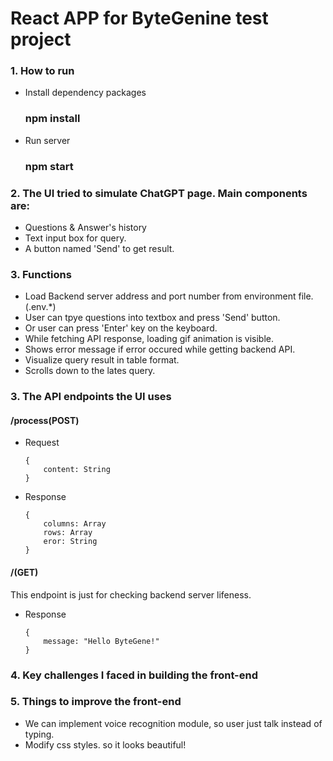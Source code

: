 
# React APP for ByteGenine test project
### 1. How to run
- Install dependency packages 
    ### npm install
- Run server
    ### npm start

### 2. The UI tried to simulate ChatGPT page. Main components are: 
  - Questions & Answer's history
  - Text input box for query.
  - A button named 'Send' to get result.

### 3. Functions
  - Load Backend server address and port number from environment file. (.env.*)
  - User can tpye questions into textbox and press 'Send' button.
  - Or user can press 'Enter' key on the keyboard.
  - While fetching API response, loading gif animation is visible.
  - Shows error message if error occured while getting backend API.
  - Visualize query result in table format.
  - Scrolls down to the lates query.
### 3. The API endpoints the UI uses
#### /process(POST)
- Request
    ``` payload 
    {
        content: String
    }
- Response
    ``` payload 
    {
        columns: Array
        rows: Array
        eror: String
    }
#### /(GET)
This endpoint is just for checking backend server lifeness.
- Response
    ``` payload 
    {
        message: "Hello ByteGene!"
    }
### 4. Key challenges I faced in building the front-end


### 5. Things to improve the front-end
 - We can implement voice recognition module, so user just talk instead of typing.
 - Modify css styles. so it looks beautiful!
